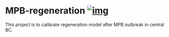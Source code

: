 # MPB-regeneration [![img](https://img.shields.io/badge/Lifecycle-Experimental-339999)](https://github.com/bcgov/repomountie/blob/master/doc/lifecycle-badges.md)
This project is to calibrate regeneration model after MPB outbreak in central BC.

